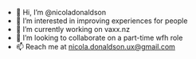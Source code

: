 - 👋 Hi, I’m @nicoladonaldson
- 👀 I’m interested in improving experiences for people
- 🌱 I’m currently working on vaxx.nz
- 💞️ I’m looking to collaborate on a part-time wfh role
- 📫 Reach me at nicola.donaldson.ux@gmail.com

<!---
nicoladonaldson/nicoladonaldson is a ✨ special ✨ repository because its `README.md` (this file) appears on your GitHub profile.
You can click the Preview link to take a look at your changes.
--->
